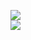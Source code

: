 [![](https://img.shields.io/badge/Made%20With-Github%20Spray-lightgrey.svg?style=for-the-badge&logo=github)](https://github.com/Annihil/github-spray#2911)  
[![](https://i.imgur.com/2DrTn0Z.gif)](https://github.com/Annihil/github-spray)